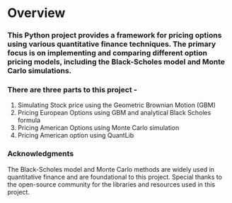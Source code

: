 # Overview

### This Python project provides a framework for pricing options using various quantitative finance techniques. The primary focus is on implementing and comparing different option pricing models, including the Black-Scholes model and Monte Carlo simulations.

### There are three parts to this project - 

1. Simulating Stock price using the Geometric Brownian Motion (GBM)
2. Pricing European Options using GBM and analytical Black Scholes formula
3. Pricing American Options using Monte Carlo simulation
4. Pricing American option using QuantLib

### Acknowledgments
The Black-Scholes model and Monte Carlo methods are widely used in quantitative finance and are foundational to this project.
Special thanks to the open-source community for the libraries and resources used in this project.

